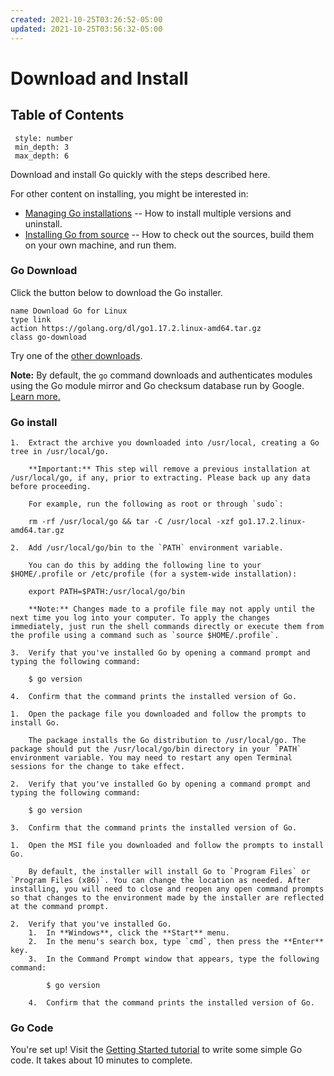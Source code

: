 ```yaml
---
created: 2021-10-25T03:26:52-05:00
updated: 2021-10-25T03:56:32-05:00
---
```

# Download and Install
## Table of Contents
```toc
 style: number
 min_depth: 3
 max_depth: 6
```

Download and install Go quickly with the steps described here.

For other content on installing, you might be interested in:

-   [Managing Go installations](https://golang.org/doc/manage-install) -- How to install multiple versions and uninstall.
-   [Installing Go from source](https://golang.org/doc/install/source) -- How to check out the sources, build them on your own machine, and run them.

### Go Download
Click the button below to download the Go installer.
```button
name Download Go for Linux
type link
action https://golang.org/dl/go1.17.2.linux-amd64.tar.gz
class go-download
```

Try one of the [other downloads](https://golang.org/dl/).

**Note:** By default, the `go` command downloads and authenticates modules using the Go module mirror and Go checksum database run by Google. [Learn more.](https://golang.org/dl)

### Go install
```ad-linux
1.  Extract the archive you downloaded into /usr/local, creating a Go tree in /usr/local/go.
    
    **Important:** This step will remove a previous installation at /usr/local/go, if any, prior to extracting. Please back up any data before proceeding.
    
    For example, run the following as root or through `sudo`:
    
    rm -rf /usr/local/go && tar -C /usr/local -xzf go1.17.2.linux-amd64.tar.gz
    
2.  Add /usr/local/go/bin to the `PATH` environment variable.
    
    You can do this by adding the following line to your $HOME/.profile or /etc/profile (for a system-wide installation):
    
    export PATH=$PATH:/usr/local/go/bin
    
    **Note:** Changes made to a profile file may not apply until the next time you log into your computer. To apply the changes immediately, just run the shell commands directly or execute them from the profile using a command such as `source $HOME/.profile`.
    
3.  Verify that you've installed Go by opening a command prompt and typing the following command:
    
    $ go version
    
4.  Confirm that the command prints the installed version of Go.
```

```ad-mac
1.  Open the package file you downloaded and follow the prompts to install Go.
    
    The package installs the Go distribution to /usr/local/go. The package should put the /usr/local/go/bin directory in your `PATH` environment variable. You may need to restart any open Terminal sessions for the change to take effect.
    
2.  Verify that you've installed Go by opening a command prompt and typing the following command:
    
    $ go version
    
3.  Confirm that the command prints the installed version of Go.
```

```ad-windows
1.  Open the MSI file you downloaded and follow the prompts to install Go.
    
    By default, the installer will install Go to `Program Files` or `Program Files (x86)`. You can change the location as needed. After installing, you will need to close and reopen any open command prompts so that changes to the environment made by the installer are reflected at the command prompt.
    
2.  Verify that you've installed Go.
    1.  In **Windows**, click the **Start** menu.
    2.  In the menu's search box, type `cmd`, then press the **Enter** key.
    3.  In the Command Prompt window that appears, type the following command:
        
        $ go version
        
    4.  Confirm that the command prints the installed version of Go.
```

### Go Code
You're set up! Visit the [Getting Started tutorial](https://golang.org/doc/tutorial/getting-started.html) to write some simple Go code. It takes about 10 minutes to complete.